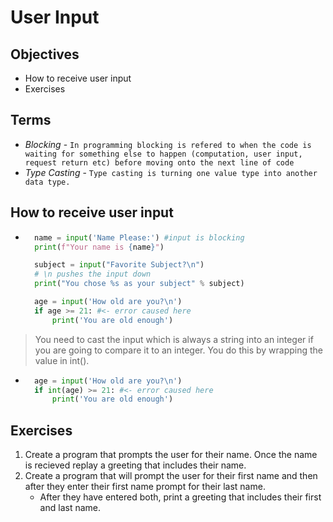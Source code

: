 # User Input

## Objectives
- How to receive user input
- Exercises

## Terms

- *Blocking* - `In programming blocking is refered to when the code is waiting for something else to happen (computation, user input, request return etc) before moving onto the next line of code`
- *Type Casting* - `Type casting is turning one value type into another data type.`

## How to receive user input
- ```python
    name = input('Name Please:') #input is blocking
    print(f"Your name is {name}")

    subject = input("Favorite Subject?\n")
    # \n pushes the input down
    print("You chose %s as your subject" % subject)

    age = input('How old are you?\n')
    if age >= 21: #<- error caused here
        print('You are old enough')
> You need to cast the input which is always a string into an integer if you are going to compare it to an integer. You do this by wrapping the value in int().
- ```python
    age = input('How old are you?\n')
    if int(age) >= 21: #<- error caused here
        print('You are old enough')


## Exercises
1.  Create a program that prompts the user for their name. Once the name is recieved replay a greeting that includes their name.
2. Create a program that will prompt the user for their first name and then after they enter their first name prompt for their last name.
    - After they have entered both, print a greeting that includes their first and last name.
